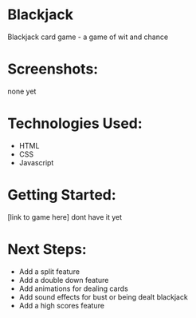 # Blackjack

Blackjack card game - a game of wit and chance

# Screenshots:

none yet

# Technologies Used:

* HTML
* CSS
* Javascript

# Getting Started:

[link to game here]   dont have it yet

# Next Steps:

* Add a split feature
* Add a double down feature
* Add animations for dealing cards
* Add sound effects for bust or being dealt blackjack
* Add a high scores feature
